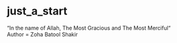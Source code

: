 # just_a_start
“In the name of Allah, The Most Gracious and The Most Merciful“
<br>
Author = Zoha Batool Shakir

